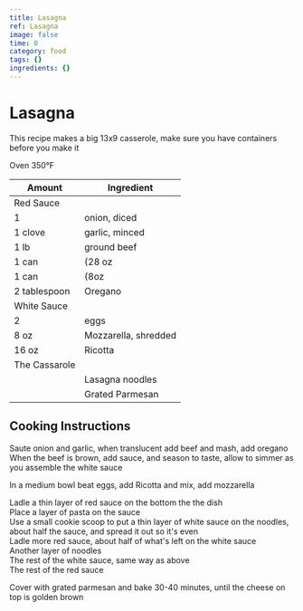 ```yaml
---
title: Lasagna
ref: Lasagna
image: false
time: 0
category: food
tags: {}
ingredients: {}
---
```

# Lasagna  
  
This recipe makes a big 13x9 casserole, make sure you have containers  
before you make it  
  
Oven 350°F  
  
|Amount|Ingredient|  
|----|----|  
Red Sauce |  
1 | onion, diced  
1 clove | garlic, minced  
1 lb | ground beef  
1 can | (28 oz | ) pasta sauce  
1 can | (8oz | ) tomato sauce  
2 tablespoon | Oregano  
White Sauce |  
2 | eggs  
8 oz | Mozzarella, shredded  
16 oz | Ricotta  
The Cassarole |  
|| Lasagna noodles  
|| Grated Parmesan  
  
## Cooking Instructions  
Saute onion and garlic, when translucent add beef and mash, add oregano  
When the beef is brown, add sauce, and season to taste, allow to simmer as you assemble the white sauce  
  
In a medium bowl beat eggs, add Ricotta and mix, add mozzarella  
  
Ladle a thin layer of red sauce on the bottom the the dish  
Place a layer of pasta on the sauce  
Use a small cookie scoop to put a thin layer of white sauce on the noodles, about half the sauce, and spread it out so it's even  
Ladle more red sauce, about half of what's left on the white sauce  
Another layer of noodles  
The rest of the white sauce, same way as above  
The rest of the red sauce  
  
Cover with grated parmesan and bake 30-40 minutes, until the cheese on top is golden brown  
  
  
  